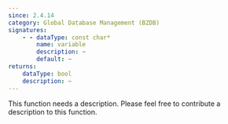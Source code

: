 ```yaml
---
since: 2.4.14
category: Global Database Management (BZDB)
signatures:
    - - dataType: const char*
        name: variable
        description: ~
        default: ~
returns:
    dataType: bool
    description: ~
---
```


This function needs a description. Please feel free to contribute a description to this function.
